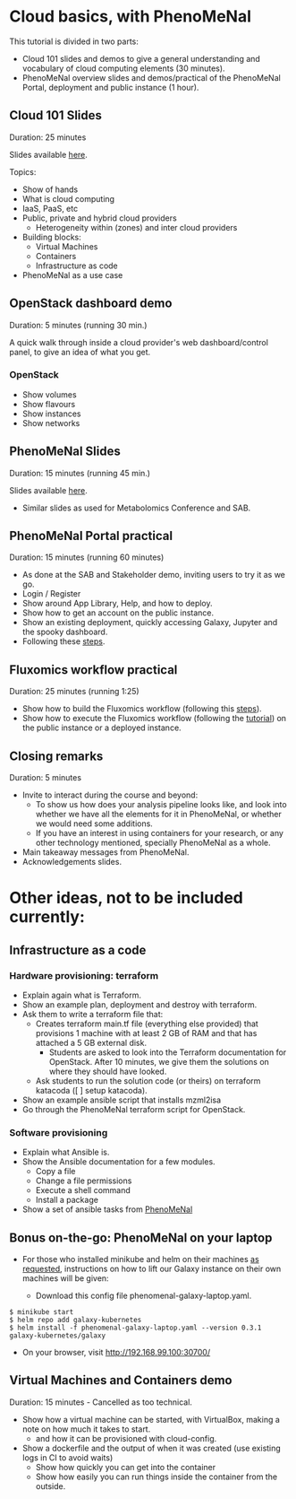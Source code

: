 # Cloud basics, with PhenoMeNal

This tutorial is divided in two parts: 
- Cloud 101 slides and demos to give a general understanding and vocabulary of cloud computing elements (30 minutes).
- PhenoMeNal overview slides and demos/practical of the PhenoMeNal Portal, deployment and public instance (1 hour).

## Cloud 101 Slides

Duration: 25 minutes

Slides available [here](https://drive.google.com/open?id=0B3GjpBpPCNBcMEpfT1ZBMmtqS1E).

Topics:
- Show of hands
- What is cloud computing
- IaaS, PaaS, etc
- Public, private and hybrid cloud providers
  - Heterogeneity within (zones) and inter cloud providers
- Building blocks:
  - Virtual Machines
  - Containers
  - Infrastructure as code
- PhenoMeNal as a use case


## OpenStack dashboard demo

Duration: 5 minutes (running 30 min.)

A quick walk through inside a cloud provider's web dashboard/control panel, to give an idea of what you get.

### OpenStack

- Show volumes
- Show flavours
- Show instances
- Show networks

## PhenoMeNal Slides

Duration: 15 minutes (running 45 min.)

Slides available [here](https://drive.google.com/open?id=0B3GjpBpPCNBcZks2cEVzYURBT1k).

- Similar slides as used for Metabolomics Conference and SAB.

## PhenoMeNal Portal practical

Duration: 15 minutes (running 60 minutes)

- As done at the SAB and Stakeholder demo, inviting users to try it as we go.
- Login / Register
- Show around App Library, Help, and how to deploy.
- Show how to get an account on the public instance.
- Show an existing deployment, quickly accessing Galaxy, Jupyter and the spooky dashboard.
- Following these [steps](Portal-practical.md).

## Fluxomics workflow practical

Duration: 25 minutes (running 1:25)

- Show how to build the Fluxomics workflow (following this [steps](build-fluxomics-workflow.md)).
- Show how to execute the Fluxomics workflow (following the [tutorial](https://github.com/phnmnl/phenomenal-h2020/wiki/fluxomics-workflow)) on the public instance or a deployed instance.


## Closing remarks

Duration: 5 minutes

- Invite to interact during the course and beyond:
  - To show us how does your analysis pipeline looks like, and look into whether we have all the elements for it in PhenoMeNal, or whether we would need some additions.
  - If you have an interest in using containers for your research, or any other technology mentioned, specially PhenoMeNal as a whole.
- Main takeaway messages from PhenoMeNal.
- Acknowledgements slides.




# Other ideas, not to be included currently:

## Infrastructure as a code

### Hardware provisioning: terraform

- Explain again what is Terraform.
- Show an example plan, deployment and destroy with terraform.
- Ask them to write a terraform file that:
  - Creates terraform main.tf file (everything else provided) that provisions 1 machine with at least 2 GB of RAM and that has attached a 5 GB external disk.
    - Students are asked to look into the Terraform documentation for OpenStack. After 10 minutes, we give them the solutions on where they should have looked.
  - Ask students to run the solution code (or theirs) on terraform katacoda ([ ] setup katacoda).
- Show an example ansible script that installs mzml2isa
- Go through the PhenoMeNal terraform script for OpenStack.

### Software provisioning

- Explain what Ansible is.
- Show the Ansible documentation for a few modules.
  - Copy a file
  - Change a file permissions
  - Execute a shell command
  - Install a package
- Show a set of ansible tasks from [PhenoMeNal](https://github.com/phnmnl/container-galaxy-k8s-runtime/blob/develop/ansible/set-galaxy-config-values.yaml)

## Bonus on-the-go: PhenoMeNal on your laptop

- For those who installed minikube and helm on their machines [as requested](installation_requests.md), instructions on how to lift our Galaxy instance on their own machines will be given:

  - Download this config file phenomenal-galaxy-laptop.yaml.

```
$ minikube start 
$ helm repo add galaxy-kubernetes
$ helm install -f phenomenal-galaxy-laptop.yaml --version 0.3.1 galaxy-kubernetes/galaxy
```
  - On your browser, visit http://192.168.99.100:30700/

## Virtual Machines and Containers demo

Duration: 15 minutes - Cancelled as too technical.

- Show how a virtual machine can be started, with VirtualBox, making a note on how much it takes to start.
  - and how it can be provisioned with cloud-config. 
- Show a dockerfile and the output of when it was created (use existing logs in CI to avoid waits)
  - Show how quickly you can get into the container
  - Show how easily you can run things inside the container from the outside.

  
